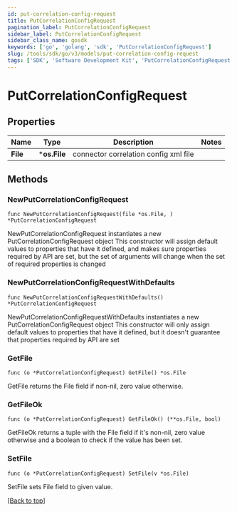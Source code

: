 ```yaml
---
id: put-correlation-config-request
title: PutCorrelationConfigRequest
pagination_label: PutCorrelationConfigRequest
sidebar_label: PutCorrelationConfigRequest
sidebar_class_name: gosdk
keywords: ['go', 'golang', 'sdk', 'PutCorrelationConfigRequest'] 
slug: /tools/sdk/go/v3/models/put-correlation-config-request
tags: ['SDK', 'Software Development Kit', 'PutCorrelationConfigRequest']
---
```


# PutCorrelationConfigRequest

## Properties

Name | Type | Description | Notes
------------ | ------------- | ------------- | -------------
**File** |  ***os.File** | connector correlation config xml file | 

## Methods

### NewPutCorrelationConfigRequest

`func NewPutCorrelationConfigRequest(file *os.File, ) *PutCorrelationConfigRequest`

NewPutCorrelationConfigRequest instantiates a new PutCorrelationConfigRequest object
This constructor will assign default values to properties that have it defined,
and makes sure properties required by API are set, but the set of arguments
will change when the set of required properties is changed

### NewPutCorrelationConfigRequestWithDefaults

`func NewPutCorrelationConfigRequestWithDefaults() *PutCorrelationConfigRequest`

NewPutCorrelationConfigRequestWithDefaults instantiates a new PutCorrelationConfigRequest object
This constructor will only assign default values to properties that have it defined,
but it doesn't guarantee that properties required by API are set

### GetFile

`func (o *PutCorrelationConfigRequest) GetFile() *os.File`

GetFile returns the File field if non-nil, zero value otherwise.

### GetFileOk

`func (o *PutCorrelationConfigRequest) GetFileOk() (**os.File, bool)`

GetFileOk returns a tuple with the File field if it's non-nil, zero value otherwise
and a boolean to check if the value has been set.

### SetFile

`func (o *PutCorrelationConfigRequest) SetFile(v *os.File)`

SetFile sets File field to given value.



[[Back to top]](#) 


